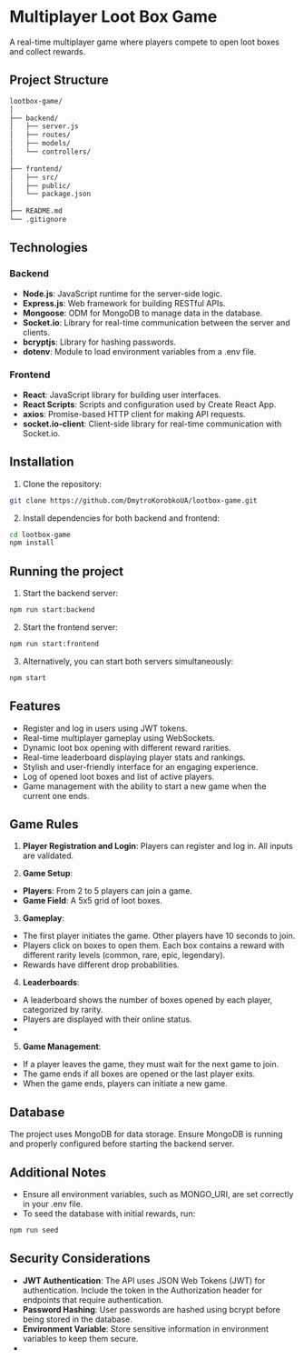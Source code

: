 # Multiplayer Loot Box Game

A real-time multiplayer game where players compete to open loot boxes and collect rewards.

## Project Structure

```bash
lootbox-game/
│
├── backend/
│   ├── server.js
│   ├── routes/
│   ├── models/
│   └── controllers/
│
├── frontend/
│   ├── src/
│   ├── public/
│   └── package.json
│
├── README.md
└── .gitignore
```

## Technologies

### Backend
- **Node.js**: JavaScript runtime for the server-side logic.
- **Express.js**: Web framework for building RESTful APIs.
- **Mongoose**: ODM for MongoDB to manage data in the database.
- **Socket.io**: Library for real-time communication between the server and clients.
- **bcryptjs**: Library for hashing passwords.
- **dotenv**: Module to load environment variables from a .env file.

### Frontend
- **React**: JavaScript library for building user interfaces.
- **React Scripts**: Scripts and configuration used by Create React App.
- **axios**: Promise-based HTTP client for making API requests.
- **socket.io-client**: Client-side library for real-time communication with Socket.io.

## Installation

1. Clone the repository:
```bash
git clone https://github.com/DmytroKorobkoUA/lootbox-game.git
```

2. Install dependencies for both backend and frontend:
```bash
cd lootbox-game
npm install
```

## Running the project

1. Start the backend server:
```bash
npm run start:backend
```

2. Start the frontend server:
```bash
npm run start:frontend
```

3. Alternatively, you can start both servers simultaneously:
```bash
npm start
```

## Features
- Register and log in users using JWT tokens.
- Real-time multiplayer gameplay using WebSockets.
- Dynamic loot box opening with different reward rarities.
- Real-time leaderboard displaying player stats and rankings.
- Stylish and user-friendly interface for an engaging experience.
- Log of opened loot boxes and list of active players.
- Game management with the ability to start a new game when the current one ends.

## Game Rules
1. **Player Registration and Login**: Players can register and log in. All inputs are validated.

2. **Game Setup**:

- **Players**: From 2 to 5 players can join a game.
- **Game Field**: A 5x5 grid of loot boxes.

3. **Gameplay**:

- The first player initiates the game. Other players have 10 seconds to join.
- Players click on boxes to open them. Each box contains a reward with different rarity levels (common, rare, epic, legendary).
- Rewards have different drop probabilities.

4. **Leaderboards**:

- A leaderboard shows the number of boxes opened by each player, categorized by rarity.
- Players are displayed with their online status.
- 
5. **Game Management**:

- If a player leaves the game, they must wait for the next game to join.
- The game ends if all boxes are opened or the last player exits.
- When the game ends, players can initiate a new game.

## Database
The project uses MongoDB for data storage. Ensure MongoDB is running and properly configured before starting the backend server.

## Additional Notes
- Ensure all environment variables, such as MONGO_URI, are set correctly in your .env file.
- To seed the database with initial rewards, run:
```bash
npm run seed
```

## Security Considerations

- **JWT Authentication**: The API uses JSON Web Tokens (JWT) for authentication. Include the token in the Authorization header for endpoints that require authentication.
- **Password Hashing**: User passwords are hashed using bcrypt before being stored in the database.
- **Environment Variable**: Store sensitive information in environment variables to keep them secure.
- 
